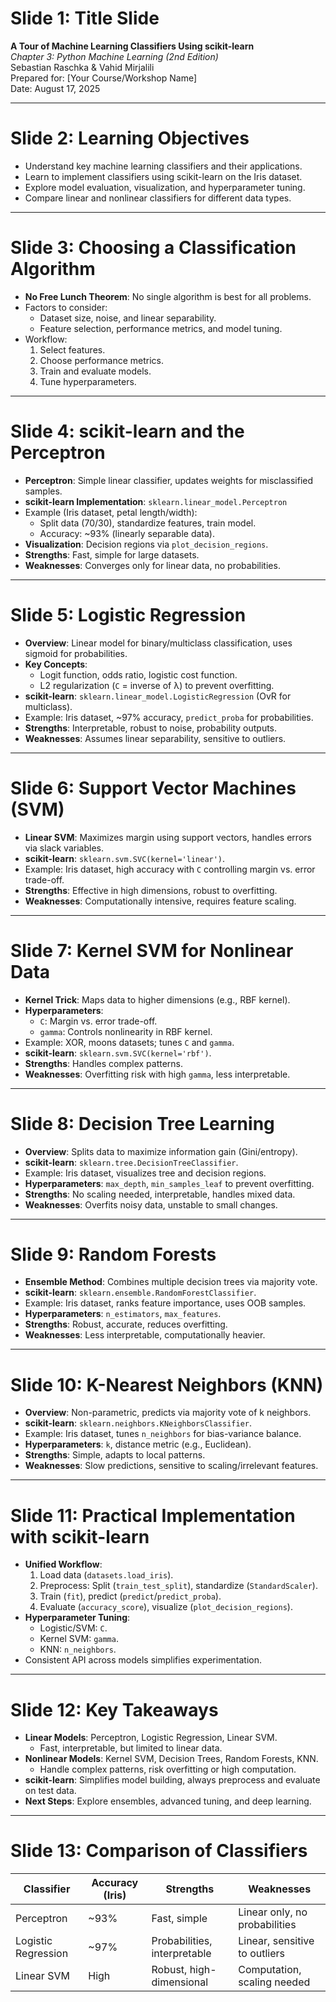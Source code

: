 # Slide 1: Title Slide
**A Tour of Machine Learning Classifiers Using scikit-learn**  
*Chapter 3: Python Machine Learning (2nd Edition)*  
Sebastian Raschka & Vahid Mirjalili  
Prepared for: [Your Course/Workshop Name]  
Date: August 17, 2025

---

# Slide 2: Learning Objectives
- Understand key machine learning classifiers and their applications.
- Learn to implement classifiers using scikit-learn on the Iris dataset.
- Explore model evaluation, visualization, and hyperparameter tuning.
- Compare linear and nonlinear classifiers for different data types.

---

# Slide 3: Choosing a Classification Algorithm
- **No Free Lunch Theorem**: No single algorithm is best for all problems.
- Factors to consider:
  - Dataset size, noise, and linear separability.
  - Feature selection, performance metrics, and model tuning.
- Workflow:
  1. Select features.
  2. Choose performance metrics.
  3. Train and evaluate models.
  4. Tune hyperparameters.

---

# Slide 4: scikit-learn and the Perceptron
- **Perceptron**: Simple linear classifier, updates weights for misclassified samples.
- **scikit-learn Implementation**: `sklearn.linear_model.Perceptron`
- Example (Iris dataset, petal length/width):
  - Split data (70/30), standardize features, train model.
  - Accuracy: ~93% (linearly separable data).
- **Visualization**: Decision regions via `plot_decision_regions`.
- **Strengths**: Fast, simple for large datasets.
- **Weaknesses**: Converges only for linear data, no probabilities.

---

# Slide 5: Logistic Regression
- **Overview**: Linear model for binary/multiclass classification, uses sigmoid for probabilities.
- **Key Concepts**:
  - Logit function, odds ratio, logistic cost function.
  - L2 regularization (`C` = inverse of λ) to prevent overfitting.
- **scikit-learn**: `sklearn.linear_model.LogisticRegression` (OvR for multiclass).
- Example: Iris dataset, ~97% accuracy, `predict_proba` for probabilities.
- **Strengths**: Interpretable, robust to noise, probability outputs.
- **Weaknesses**: Assumes linear separability, sensitive to outliers.

---

# Slide 6: Support Vector Machines (SVM)
- **Linear SVM**: Maximizes margin using support vectors, handles errors via slack variables.
- **scikit-learn**: `sklearn.svm.SVC(kernel='linear')`.
- Example: Iris dataset, high accuracy with `C` controlling margin vs. error trade-off.
- **Strengths**: Effective in high dimensions, robust to overfitting.
- **Weaknesses**: Computationally intensive, requires feature scaling.

---

# Slide 7: Kernel SVM for Nonlinear Data
- **Kernel Trick**: Maps data to higher dimensions (e.g., RBF kernel).
- **Hyperparameters**:
  - `C`: Margin vs. error trade-off.
  - `gamma`: Controls nonlinearity in RBF kernel.
- Example: XOR, moons datasets; tunes `C` and `gamma`.
- **scikit-learn**: `sklearn.svm.SVC(kernel='rbf')`.
- **Strengths**: Handles complex patterns.
- **Weaknesses**: Overfitting risk with high `gamma`, less interpretable.

---

# Slide 8: Decision Tree Learning
- **Overview**: Splits data to maximize information gain (Gini/entropy).
- **scikit-learn**: `sklearn.tree.DecisionTreeClassifier`.
- Example: Iris dataset, visualizes tree and decision regions.
- **Hyperparameters**: `max_depth`, `min_samples_leaf` to prevent overfitting.
- **Strengths**: No scaling needed, interpretable, handles mixed data.
- **Weaknesses**: Overfits noisy data, unstable to small changes.

---

# Slide 9: Random Forests
- **Ensemble Method**: Combines multiple decision trees via majority vote.
- **scikit-learn**: `sklearn.ensemble.RandomForestClassifier`.
- Example: Iris dataset, ranks feature importance, uses OOB samples.
- **Hyperparameters**: `n_estimators`, `max_features`.
- **Strengths**: Robust, accurate, reduces overfitting.
- **Weaknesses**: Less interpretable, computationally heavier.

---

# Slide 10: K-Nearest Neighbors (KNN)
- **Overview**: Non-parametric, predicts via majority vote of k neighbors.
- **scikit-learn**: `sklearn.neighbors.KNeighborsClassifier`.
- Example: Iris dataset, tunes `n_neighbors` for bias-variance balance.
- **Hyperparameters**: `k`, distance metric (e.g., Euclidean).
- **Strengths**: Simple, adapts to local patterns.
- **Weaknesses**: Slow predictions, sensitive to scaling/irrelevant features.

---

# Slide 11: Practical Implementation with scikit-learn
- **Unified Workflow**:
  1. Load data (`datasets.load_iris`).
  2. Preprocess: Split (`train_test_split`), standardize (`StandardScaler`).
  3. Train (`fit`), predict (`predict`/`predict_proba`).
  4. Evaluate (`accuracy_score`), visualize (`plot_decision_regions`).
- **Hyperparameter Tuning**:
  - Logistic/SVM: `C`.
  - Kernel SVM: `gamma`.
  - KNN: `n_neighbors`.
- Consistent API across models simplifies experimentation.

---

# Slide 12: Key Takeaways
- **Linear Models**: Perceptron, Logistic Regression, Linear SVM.
  - Fast, interpretable, but limited to linear data.
- **Nonlinear Models**: Kernel SVM, Decision Trees, Random Forests, KNN.
  - Handle complex patterns, risk overfitting or high computation.
- **scikit-learn**: Simplifies model building, always preprocess and evaluate on test data.
- **Next Steps**: Explore ensembles, advanced tuning, and deep learning.

---

# Slide 13: Comparison of Classifiers
| Classifier          | Accuracy (Iris) | Strengths                     | Weaknesses                     |
|---------------------|----------------|-------------------------------|--------------------------------|
| Perceptron          | ~93%           | Fast, simple                  | Linear only, no probabilities   |
| Logistic Regression | ~97%           | Probabilities, interpretable  | Linear, sensitive to outliers  |
| Linear SVM          | High           | Robust, high-dimensional      | Computation, scaling needed
